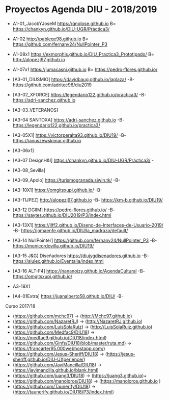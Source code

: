 
# Proyectos Agenda DIU - 2018/2019


* A1-01_JacobYJoseM	https://qnolose.github.io		B=	https://chankyn.github.io/DIU-UGR/Práctica3/
* A1-02	http://pableqe98.github.io		B=	https://github.com/fernanv24/NullPointer_P3 
* A1-08x1	https://exmorphis.github.io/DIU_Practica3_Prototipado/		B=	http://alopezj97.github.io
* A1-07x1	https://jumacasni.github.io		B=	https://pedro-flores.github.io/


* [A3-01_DIUSMIO]	https://davidbaug.github.io/laplaza/	-B- https://github.com/adritec96/diu2019
* [A3-02_XFORCE]	https://legendario122.github.io/practica3/	-B-	https://adri-sanchez.github.io 
* [A3-03_VETERANOS] 
* [A3-04 SANTOXA]	https://adri-sanchez.github.io 	-B-	https://legendario122.github.io/practica3/
* [A3-05X1]	https://victorperalta93.github.io/DIU19/	-B-	https://januszewskimar.github.io
* [A3-06x1] 	
* [A3-07 DesignH&I]	https://chankyn.github.io/DIU-UGR/Práctica3/ - 
* [A3-08_Sevilla]	
* [A3-09_Apolo]	https://turismogranada.siwin.tk/	-B-
* [A3-10X1]	https://omgitsxupi.github.io/	-B-
* [A3-11JPEZ]	http://alopezj97.github.io		-B-	https://km-b.github.io/DIU19/
* [A3-12 DGIIM]	https://pedro-flores.github.io/		-B-	https://saytes.github.io/DIU2019/P3/index.html
* [A3-13X1]	https://llff2.github.io/Diseno-de-Interfaces-de-Usuario-2019/		-B-	https://jomaenfe.github.io/DIU/la_madraza/default/
* [A3-14 NullPointer]	https://github.com/fernanv24/NullPointer_P3 		-B-	https://monicordovilla.github.io/DIU19/
* [A3-15 J&G] Diseñadores	https://diujygdisenadores.github.io	-B-	https://siulex.github.io/Eventalia/index.html
* [A3-16 ALT-F4]	https://nananoizy.github.io/AgendaCultural	-B-	https://omgitsxupi.github.io/
* A3-18X1				
* [A4-01Extra]	https://juanalberto58.github.io/DIU/   -B-			


Curso 2017/18
- (https://github.com/mchc97)               -> (http://Mchc97.github.io) 
- (https://github.com/NazaretRJ)    -> (http://NazaretRJ.github.io) 
- (https://github.com/LuisSolaRuiz) -> (http://LuisSolaRuiz.github.io)
- (https://github.com/Medfac9/DIU18) -> (https://medfac9.github.io/DIU18/index.html)
- (https://github.com/Ginfs/DIU18/blob/master/ruta.md) -> (https://francarter95.000webhostapp.com/) 
- (https://github.com/Jesus-Sheriff/DIU18) -> (https://jesus-sheriff.github.io/DIU-UXperience/) 
- (https://github.com/JaviMancilla/DIU18) -> (https://javimancilla.github.io/blank.html) 
- (https://github.com/juang3/DIU18) -> (https://juang3.github.io)+
- (https://github.com/manoloros/DIU18) -> (https://manoloros.github.io )
- (https://github.com/Taunerify/DIU18) -> (https://taunerify.github.io/DIU18/P3/index.html) 
